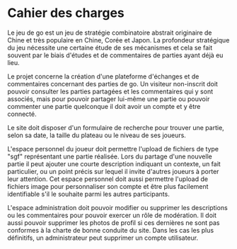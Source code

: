 # Cahier des charges

Le jeu de go est un jeu de stratégie combinatoire abstrait originaire de Chine et très populaire en Chine, Corée et Japon. La profondeur stratégique du jeu nécessite une certaine étude de ses mécanismes et cela se fait souvent par le biais d'études et de commentaires de parties ayant déjà eu lieu.

Le projet concerne la création d'une plateforme d'échanges et de commentaires concernant des parties de go. Un visiteur non-inscrit doit pouvoir consulter les parties partagées et les commentaires qui y sont associés, mais pour pouvoir partager lui-même une partie ou pouvoir commenter une partie quelconque il doit avoir un compte et y être connecté.

Le site doit disposer d'un formulaire de recherche pour trouver une partie, selon sa date, la taille du plateau ou le niveau de ses joueurs.

L'espace personnel du joueur doit permettre l'upload de fichiers de type "sgf" représentant une partie réalisée. Lors du partage d'une nouvelle partie il peut ajouter une courte description indiquant un contexte, un fait particulier, ou un point précis sur lequel il invite d'autres joueurs à porter leur attention. Cet espace personnel doit aussi permettre l'upload de fichiers image pour personnaliser son compte et être plus facilement identifiable s'il le souhaite parmi les autres participants.

L'espace administration doit pouvoir modifier ou supprimer les descriptions ou les commentaires pour pouvoir exercer un rôle de modération. Il doit aussi pouvoir supprimer les photos de profil si ces dernières ne sont pas conformes à la charte de bonne conduite du site. Dans les cas les plus définitifs, un administrateur peut supprimer un compte utilisateur.